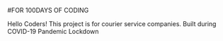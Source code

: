 #FOR 100DAYS OF CODING

Hello Coders! This project is for courier service companies.
Built during COVID-19 Pandemic Lockdown 

